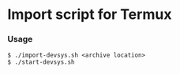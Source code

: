 Import script for Termux 
========================

### Usage
```
$ ./import-devsys.sh <archive location>
$ ./start-devsys.sh
```
